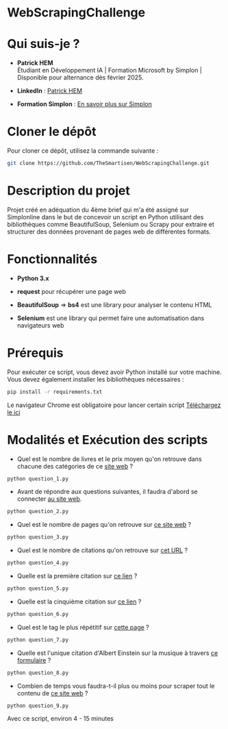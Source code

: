# WebScrapingChallenge

# Qui suis-je ?

- **Patrick HEM**  
  Étudiant en Développement IA | Formation Microsoft by Simplon | Disponible pour alternance dès février 2025.
  
- **LinkedIn** : [Patrick HEM](https://www.linkedin.com/in/patrick-hem-b758869a/)
  
- **Formation Simplon** : [En savoir plus sur Simplon](https://simplon.co/)
  
# Cloner le dépôt

Pour cloner ce dépôt, utilisez la commande suivante :

```bash
git clone https://github.com/TheSmartisen/WebScrapingChallenge.git
```

# Description du projet

Projet créé en adéquation du 4ème brief qui m'a été assigné sur Simplonline dans le but de concevoir un script en Python utilisant des bibliothèques comme BeautifulSoup, Selenium ou Scrapy pour extraire et structurer des données provenant de pages web de différentes formats.


# Fonctionnalités 

- **Python 3.x**

- **request** pour récupérer une page web

- **BeautifulSoup** => **bs4** est une library pour analyser le contenu HTML

- **Selenium** est une library qui permet faire une automatisation dans navigateurs web

# Prérequis

Pour exécuter ce script, vous devez avoir Python installé sur votre machine. Vous devez également installer les bibliothèques nécessaires :

```bash
pip install -r requirements.txt
```

Le navigateur Chrome est obligatoire pour lancer certain script [Téléchargez le ici](https://www.google.com/intl/fr_fr/chrome/)

# Modalités et Exécution des scripts

- Quel est le nombre de livres et le prix moyen qu'on retrouve dans chacune des catégories de ce [site web](https://books.toscrape.com) ?

```bash
python question_1.py
```

- Avant de répondre aux questions suivantes, il faudra d'abord se connecter [au site web](http://quotes.toscrape.com/login).

```bash
python question_2.py
```

- Quel est le nombre de pages qu'on retrouve sur [ce site web](https://quotes.toscrape.com) ?

```bash
python question_3.py
```

- Quel est le nombre de citations qu'on retrouve sur [cet URL](http://quotes.toscrape.com/scroll) ?

```bash
python question_4.py
```

- Quelle est la première citation sur [ce lien](https://quotes.toscrape.com/js/page/10/) ?

```bash
python question_5.py
```

- Quelle est la cinquième citation sur [ce lien](http://quotes.toscrape.com/js-delayed/page/5/) ?

```bash
python question_6.py
```

- Quel est le tag le plus répétitif sur [cette page](http://quotes.toscrape.com/tableful/) ?

```bash
python question_7.py
```

- Quelle est l'unique citation d'Albert Einstein sur la musique à travers [ce formulaire](https://quotes.toscrape.com/search.aspx) ?

```bash
python question_8.py
```

- Combien de temps vous faudra-t-il plus ou moins pour scraper tout le contenu de [ce site web](http://quotes.toscrape.com/random) ?

```bash
python question_9.py
```

Avec ce script, environ 4 - 15 minutes
